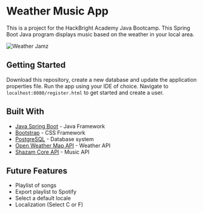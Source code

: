 # Weather Music App

This is a project for the HackBright Academy Java Bootcamp. This Spring Boot Java program displays music based on the weather in your local area.

![Weather Jamz](ileanahi/weather-music-app/blob/main/src/main/resources/static/img/weatherjamz.png "Home page")

## Getting Started
Download this repository, create a new database and update the application properties file.
Run the app using your IDE of choice.
Navigate to `localhost:8080/register.html` to get started and create a user.

## Built With
* [Java Spring Boot](https://spring.io/) - Java Framework
* [Bootstrap](https://getbootstrap.com/) - CSS Framework
* [PostgreSQL](https://www.postgresql.org/) - Database system
* [Open Weather Map API](https://openweathermap.org/) - Weather API
* [Shazam Core API](https://rapidapi.com/tipsters/api/shazam-core) - Music API

## Future Features
* Playlist of songs
* Export playlist to Spotify
* Select a default locale
* Localization (Select C or F)
